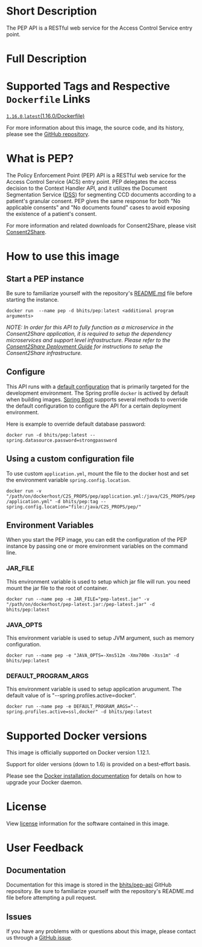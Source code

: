 # Short Description
The PEP API is a RESTful web service for the Access Control Service entry point.

# Full Description

# Supported Tags and Respective `Dockerfile` Links

[`1.16.0`](https://github.com/bhits/pep-api/blob/master/pep/src/main/docker/Dockerfile),[`latest`](https://github.com/bhits/pep-api/blob/master/pep/src/main/docker/Dockerfile)[(1.16.0/Dockerfile)](https://github.com/bhits/pep-api/blob/master/pep/src/main/docker/Dockerfile)

For more information about this image, the source code, and its history, please see the [GitHub repository](https://github.com/bhits/pep-api).

# What is PEP?

The Policy Enforcement Point (PEP) API is a RESTful web service for the Access Control Service (ACS) entry point. PEP delegates the access decision to the Context Handler API, and it utilizes the Document Segmentation Service ([DSS](https://github.com/bhits/dss-api)) for segmenting CCD documents according to a patient's granular consent. PEP gives the same response for both "No applicable consents" and "No documents found" cases to avoid exposing the existence of a patient's consent.

For more information and related downloads for Consent2Share, please visit [Consent2Share](https://bhits.github.io/consent2share/).
# How to use this image


## Start a PEP instance

Be sure to familiarize yourself with the repository's [README.md](https://github.com/bhits/pep-api) file before starting the instance.

`docker run  --name pep -d bhits/pep:latest <additional program arguments>`

*NOTE: In order for this API to fully function as a microservice in the Consent2Share application, it is required to setup the dependency microservices and support level infrastructure. Please refer to the [Consent2Share Deployment Guide](https://github.com/bhits/consent2share/releases/download/2.0.0/c2s-deployment-guide.pdf) for instructions to setup the Consent2Share infrastructure.*


## Configure

This API runs with a [default configuration](https://github.com/bhits/pep-api/blob/master/pep/src/main/resources/application.yml) that is primarily targeted for the development environment.  The Spring profile `docker` is actived by default when building images. [Spring Boot](https://projects.spring.io/spring-boot/) supports several methods to override the default configuration to configure the API for a certain deployment environment. 

Here is example to override default database password:

`docker run -d bhits/pep:latest --spring.datasource.password=strongpassword`

## Using a custom configuration file

To use custom `application.yml`, mount the file to the docker host and set the environment variable `spring.config.location`.

`docker run -v "/path/on/dockerhost/C2S_PROPS/pep/application.yml:/java/C2S_PROPS/pep/application.yml" -d bhits/pep:tag --spring.config.location="file:/java/C2S_PROPS/pep/"`

## Environment Variables

When you start the PEP image, you can edit the configuration of the PEP instance by passing one or more environment variables on the command line. 

### JAR_FILE

This environment variable is used to setup which jar file will run. you need mount the jar file to the root of container.

`docker run --name pep -e JAR_FILE="pep-latest.jar" -v "/path/on/dockerhost/pep-latest.jar:/pep-latest.jar" -d bhits/pep:latest`

### JAVA_OPTS 

This environment variable is used to setup JVM argument, such as memory configuration.

`docker run --name pep -e "JAVA_OPTS=-Xms512m -Xmx700m -Xss1m" -d bhits/pep:latest`

### DEFAULT_PROGRAM_ARGS 

This environment variable is used to setup application arugument. The default value of is "--spring.profiles.active=docker".

`docker run --name pep -e DEFAULT_PROGRAM_ARGS="--spring.profiles.active=ssl,docker" -d bhits/pep:latest`

# Supported Docker versions

This image is officially supported on Docker version 1.12.1.

Support for older versions (down to 1.6) is provided on a best-effort basis.

Please see the [Docker installation documentation](https://docs.docker.com/engine/installation/) for details on how to upgrade your Docker daemon.

# License

View [license](https://github.com/bhits/pep-api/blob/master/LICENSE) information for the software contained in this image.

# User Feedback

## Documentation 

Documentation for this image is stored in the [bhits/pep-api](https://github.com/bhits/pep-api) GitHub repository. Be sure to familiarize yourself with the repository's README.md file before attempting a pull request.

## Issues

If you have any problems with or questions about this image, please contact us through a [GitHub issue](https://github.com/bhits/pep-api/issues).